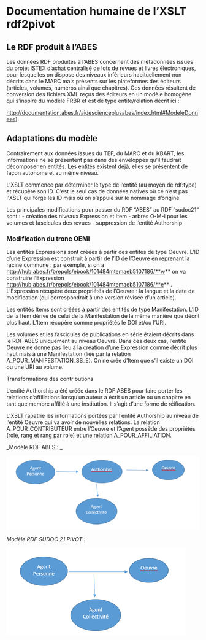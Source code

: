 
# Documentation humaine de l’XSLT rdf2pivot


## Le RDF produit à l’ABES

Les données RDF produites à l’ABES concernent des métadonnées issues du projet ISTEX d’achat centralisé de lots de revues et livres électroniques, pour lesquelles on dispose des niveaux inférieurs habituellement non décrits dans le MARC mais présents sur les plateformes des éditeurs (articles, volumes, numéros ainsi que chapitres). Ces données résultent de conversion des fichiers XML reçus des éditeurs en un modèle homogène qui s’inspire du modèle FRBR et est de type entité/relation décrit ici :

http://documentation.abes.fr/aidescienceplusabes/index.html#ModeleDonnees).


## Adaptations du modèle 

Contrairement aux données issues du TEF, du MARC et du KBART, les informations ne se présentent pas dans des enveloppes qu’il faudrait décomposer en entités. Les entités existent déjà, elles se présentent de façon autonome et au même niveau. 

L’XSLT commence par déterminer le type de l’entité (au moyen de rdf:type) et récupère son ID. C’est le seul cas de données natives où ce n’est pas l’XSLT qui forge les ID mais où on s’appuie sur le nommage d’origine.

Les principales modifications pour passer du RDF “ABES” au RDF “sudoc21” sont :
    - création des niveaux Expression et Item
    - arbres O-M-I pour les volumes et fascicules des revues
    - suppression de l’entité Authorship


### Modification du tronc OEMI

Les entités Expressions sont créées à partir des entités de type Oeuvre. L’ID d’une Expression est construit à partir de l’ID de l’Oeuvre en reprenant la racine commune : par exemple, si on a http://hub.abes.fr/brepols/ebook/101484mtemaeb5107186/**w** on va construire l’Expression http://hub.abes.fr/brepols/ebook/101484mtemaeb5107186/**e**  . L’Expression récupère deux propriétés de l’Oeuvre : la langue et la date de modification (qui correspondrait à une version révisée d’un article). 

Les entités Items sont créées à partir des entités de type Manifestation. L’ID de la Item dérive de celui de la Manifestation de la même manière que décrit plus haut. L’Item récupère comme propriétés le DOI et/ou l’URI. 

Les volumes et les fascicules de publications en série étaient décrits dans le RDF ABES uniquement au niveau Oeuvre. Dans ces deux cas, l’entité Oeuvre ne donne pas lieu à la création d’une Expression comme décrit plus haut mais à une Manifestation (liée par la relation A_POUR_MANIFESTATION_SS_E). On ne crée d’Item que s’il existe un DOI ou une URI au volume. 

Transformations des contributions

L’entité Authorship a été créée dans le RDF ABES pour faire porter les relations d’affiliations lorsqu’un auteur a écrit un article ou un chapitre en tant que membre affilié à une institution. Il s’agit d’une forme de réification. 

L’XSLT rapatrie les informations portées par l’entité Authorship au niveau de l’entité Oeuvre qui va avoir de nouvelles relations. La relation A_POUR_CONTRIBUTEUR entre l’Oeuvre et l’Agent possède des propriétés (role, rang et rang par role) et une relation A_POUR_AFFILIATION. 

_Modèle RDF ABES : _

![Modèle RDF ABES](images/rdf2.PNG)

_Modèle RDF SUDOC 21 PIVOT :_

![Modèle RDF SUDOC 21 PIVOT](images/rdf1.PNG)
